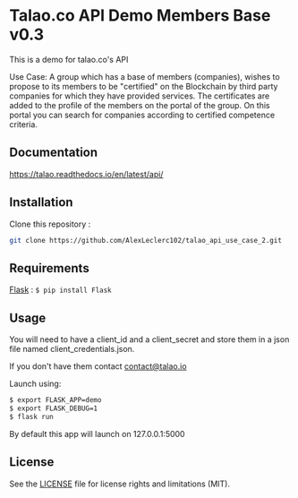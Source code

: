 
# Talao.co API Demo Members Base v0.3

This is a demo for talao.co's API

Use Case: A group which has a base of members (companies), wishes to propose to its members to be "certified" on the Blockchain by third party companies for which they have provided services. The certificates are added to the profile of the members on the portal of the group. On this portal you can search for companies according to certified competence criteria.

## Documentation
https://talao.readthedocs.io/en/latest/api/
## Installation

Clone this repository :

```bash
git clone https://github.com/AlexLeclerc102/talao_api_use_case_2.git
```

## Requirements

[Flask](https://flask.palletsprojects.com/en/1.1.x/) : `$ pip install Flask`

## Usage

You will need to have a client_id and a client_secret and store them in a json file named client_credentials.json.

If you don't have them contact contact@talao.io

Launch using:

```bash
$ export FLASK_APP=demo
$ export FLASK_DEBUG=1
$ flask run
```

By default this app will launch on 127.0.0.1:5000

## License

See the [LICENSE](https://github.com/AlexLeclerc102/talao_api_use_case_2/blob/master/LICENSE) file for license rights and limitations (MIT).
